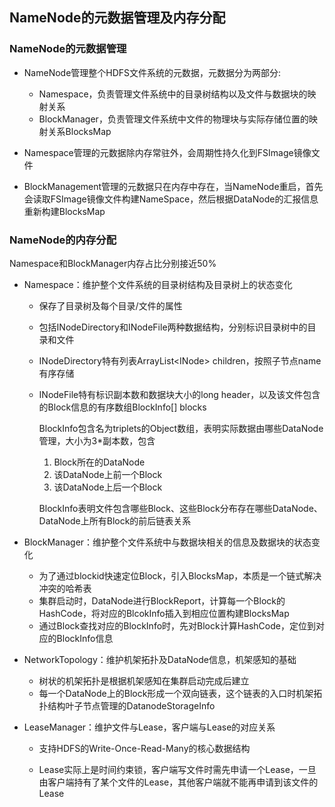 ## NameNode的元数据管理及内存分配

### NameNode的元数据管理

- NameNode管理整个HDFS文件系统的元数据，元数据分为两部分:
  - Namespace，负责管理文件系统中的目录树结构以及文件与数据块的映射关系
  - BlockManager，负责管理文件系统中文件的物理块与实际存储位置的映射关系BlocksMap

- Namespace管理的元数据除内存常驻外，会周期性持久化到FSImage镜像文件

- BlockManagement管理的元数据只在内存中存在，当NameNode重启，首先会读取FSImage镜像文件构建NameSpace，然后根据DataNode的汇报信息重新构建BlocksMap

### NameNode的内存分配

Namespace和BlockManager内存占比分别接近50%

- Namespace：维护整个文件系统的目录树结构及目录树上的状态变化

  - 保存了目录树及每个目录/文件的属性

  - 包括INodeDirectory和INodeFile两种数据结构，分别标识目录树中的目录和文件

  - INodeDirectory特有列表ArrayList\<INode> children，按照子节点name有序存储

  - INodeFile特有标识副本数和数据块大小的long header，以及该文件包含的Block信息的有序数组BlockInfo[] blocks

    BlockInfo包含名为triplets的Object数组，表明实际数据由哪些DataNode管理，大小为3*副本数，包含

    1. Block所在的DataNode
    2. 该DataNode上前一个Block
    3. 该DataNode上后一个Block

    BlockInfo表明文件包含哪些Block、这些Block分布存在哪些DataNode、DataNode上所有Block的前后链表关系

- BlockManager：维护整个文件系统中与数据块相关的信息及数据块的状态变化

  - 为了通过blockid快速定位Block，引入BlocksMap，本质是一个链式解决冲突的哈希表
  - 集群启动时，DataNode进行BlockReport，计算每一个Block的HashCode，将对应的BlcokInfo插入到相应位置构建BlocksMap
  - 通过Block查找对应的BlockInfo时，先对Block计算HashCode，定位到对应的BlockInfo信息

- NetworkTopology：维护机架拓扑及DataNode信息，机架感知的基础

  - 树状的机架拓扑是根据机架感知在集群启动完成后建立
  - 每一个DataNode上的Block形成一个双向链表，这个链表的入口时机架拓扑结构叶子节点管理的DatanodeStorageInfo

- LeaseManager：维护文件与Lease，客户端与Lease的对应关系

  - 支持HDFS的Write-Once-Read-Many的核心数据结构

  - Lease实际上是时间约束锁，客户端写文件时需先申请一个Lease，一旦由客户端持有了某个文件的Lease，其他客户端就不能再申请到该文件的Lease